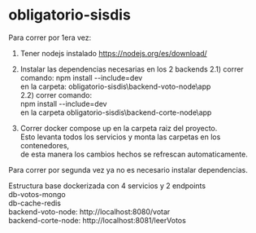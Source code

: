 # obligatorio-sisdis

Para correr por 1era vez:  
1) Tener nodejs instalado https://nodejs.org/es/download/  

2) Instalar las dependencias necesarias en los 2 backends
2.1) correr comando: 
       npm install --include=dev   
       en la carpeta: obligatorio-sisdis\backend-voto-node\app    
2.2) correr comando:   
       npm install --include=dev   
       en la carpeta obligatorio-sisdis\backend-corte-node\app  
 
3) Correr docker compose up en la carpeta raiz del proyecto.  
Esto levanta todos los servicios y monta las carpetas en los contenedores,  
de esta manera los cambios hechos se refrescan automaticamente.  

Para correr por segunda vez ya no es necesario instalar dependencias.  


Estructura base dockerizada con 4 servicios y 2 endpoints  
db-votos-mongo  
db-cache-redis  
backend-voto-node: http://localhost:8080/votar  
backend-corte-node: http://localhost:8081/leerVotos  
